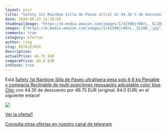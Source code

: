 ```yaml
---
layout: post
title: "Safety 1st Rainbow Silla de Paseo ultral al 44.35 % de descuento"
date: 2020-06-23 12:38:49
thumbnailImage: "https://m.media-amazon.com/images/I/41590j+0BrL._SL200_.jpg"
images: ["https://m.media-amazon.com/images/I/41590j+0BrL._SL200_.jpg"]
comments: true
category: ofertas
author: ring
slug: B07KJZJHSX
description:
actualPrice: 46.75 EUR
comparePrice: 84.0 EUR
inStock: true
---
```


Está [Safety 1st Rainbow Silla de Paseo ultraligera pesa solo 6 6 kg Plegable y compacta Reclinable de multi posiciónes reposapiés adjustable color blue Chic](https://www.amazon.com/dp/B07KJZJHSX/?tag=redken08-20) con 44.35 de descuento por 46.75 EUR (original: 84.0 EUR) en el siguiente enlace!

[![](https://m.media-amazon.com/images/I/41590j+0BrL._SL200_.jpg)](https://www.amazon.com/dp/B07KJZJHSX/?tag=redken08-20)

[Ver la oferta!!](https://www.amazon.com/dp/B07KJZJHSX/?tag=redken08-20)

[Consulta otras ofertas en nuestro canal de telegram](https://t.me/s/ofertas25)
